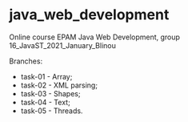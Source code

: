 # java_web_development
Online course EPAM Java Web Development, group 16_JavaST_2021_January_Blinou

Branches: 
 - task-01 - Array;
 - task-02 - XML parsing;
 - task-03 - Shapes;
 - task-04 - Text; 
 - task-05 - Threads.
